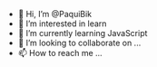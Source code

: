 - 👋 Hi, I’m @PaquiBik
- 👀 I’m interested in learn
- 🌱 I’m currently learning JavaScript
- 💞️ I’m looking to collaborate on ...
- 📫 How to reach me ...

<!---
PaquiBik/PaquiBik is a ✨ special ✨ repository because its `README.md` (this file) appears on your GitHub profile.
You can click the Preview link to take a look at your changes.
--->
